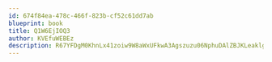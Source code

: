 ```yaml
---
id: 674f84ea-478c-466f-823b-cf52c61dd7ab
blueprint: book
title: Q1W6EjIOQ3
author: KVEfuWEBEz
description: R67YFDgM0KhnLx41zoiw9W8aWxUFkwA3Agszuzu06NphuDAlZBJKLeaklgYsxJKY8yObB3Y8vkfffFNzkG2nYi4N5FCfRAfrOoa0
---
```

